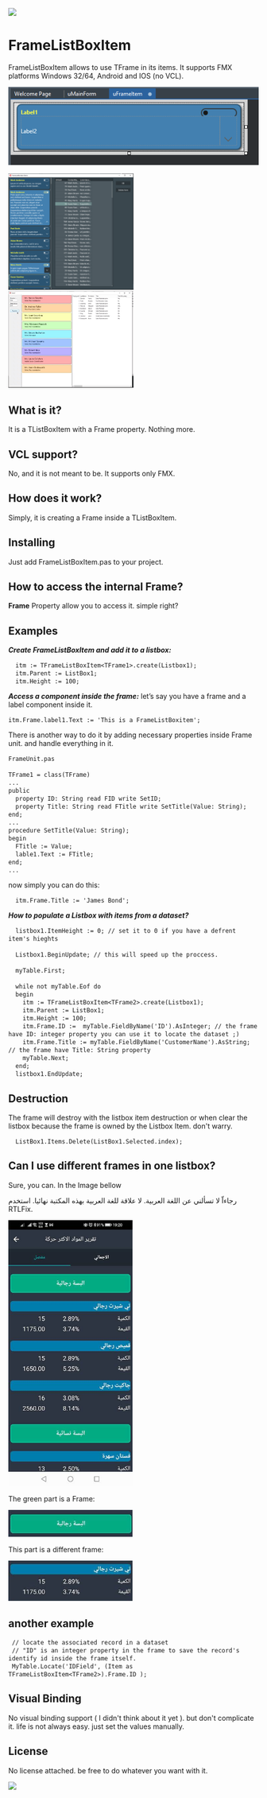 <a href="https://www.buymeacoffee.com/samerassil"><img src="https://img.buymeacoffee.com/button-api/?text=Buy me a coffee&emoji=&slug=samerassil&button_colour=FF5F5F&font_colour=ffffff&font_family=Cookie&outline_colour=000000&coffee_colour=FFDD00" /></a>

# FrameListBoxItem
FrameListBoxItem allows to use TFrame in its items. It supports FMX platforms Windows 32/64, Android and IOS (no VCL).

![](https://github.com/SamerAssil/FrameListBoxItem/blob/main/Images/Frame.png)

<img src="https://github.com/SamerAssil/FrameListBoxItem/blob/main/Images/image1.png" width="50%">

<img src="https://github.com/SamerAssil/FrameListBoxItem/blob/main/Images/recording1.gif" width="50%">


## What is it?
It is a TListBoxItem with a Frame property. Nothing more.

## VCL support? ##
No, and it is not meant to be. It supports only FMX.

## How does it work? ##
Simply, it is creating a Frame inside a TListBoxItem.

## Installing ###
Just add FrameListBoxItem.pas to your project.

## How to access the internal Frame? ##
 **Frame** Property allow you to access it. simple right?

## Examples ## 
***Create FrameListBoxItem and add it to a listbox:***
```
  itm := TFrameListBoxItem<TFrame1>.create(Listbox1);
  itm.Parent := ListBox1;
  itm.Height := 100;  
```

***Access a component inside the frame:***
let’s say you have a frame and a label component inside it.
```
itm.Frame.label1.Text := 'This is a FrameListBoxitem'; 
```
There is another way to do it by adding necessary properties inside Frame unit. and handle everything in it.

```
FrameUnit.pas

TFrame1 = class(TFrame)
...
public
  property ID: String read FID write SetID;
  property Title: String read FTitle write SetTitle(Value: String);
end;
...
procedure SetTitle(Value: String);
begin
  FTitle := Value;
  lable1.Text := FTitle;
end;
...

```
now simply you can do this:
```
  itm.Frame.Title := 'James Bond';
```



***How to populate a Listbox with items from a dataset?***
```
  listbox1.ItemHeight := 0; // set it to 0 if you have a defrent item's hieghts

  Listbox1.BeginUpdate; // this will speed up the proccess.

  myTable.First;

  while not myTable.Eof do
  begin
    itm := TFrameListBoxItem<TFrame2>.create(Listbox1);
    itm.Parent := ListBox1;
    itm.Height := 100;
    itm.Frame.ID :=  myTable.FieldByName('ID').AsInteger; // the frame have ID: integer property you can use it to locate the dataset ;)
    itm.Frame.Title := myTable.FieldByName('CustomerName').AsString; // the frame have Title: String property
    myTable.Next;
  end;
  listbox1.EndUpdate;
```


## Destruction ##
The frame will destroy with the listbox item destruction or when clear the listbox because the frame is owned by the Listbox Item. don't warry.
```
  ListBox1.Items.Delete(ListBox1.Selected.index);
```

## Can I use different  frames in one listbox? ##
Sure, you can. In the Image bellow 

رجاءاّ لا تسألني عن اللغة العربية. لا علاقة للغة العربية بهذه المكتبة نهائيا.
استخدم RTLFix. 


<img src="https://github.com/SamerAssil/FrameListBoxItem/blob/main/Images/image2.jpeg" width="250">

The green part is a Frame:

<img src="https://github.com/SamerAssil/FrameListBoxItem/blob/main/Images/frame1.jpeg" width="250">

This part is a different frame:

<img src="https://github.com/SamerAssil/FrameListBoxItem/blob/main/Images/frame2.jpeg" width="250">

## another example ##
```
 // locate the associated record in a dataset
 // "ID" is an integer property in the frame to save the record's identify id inside the frame itself. 
 MyTable.Locate('IDField', (Item as TFrameListBoxItem<TFrame2>).Frame.ID ); 
```


## Visual Binding ##
No visual binding support ( I didn't think about it yet ). but don't complicate it. life is not always easy. just set the values manually.


## License ##
No license attached. be free to do whatever you want with it.



<a href="https://www.buymeacoffee.com/samerassil"><img src="https://img.buymeacoffee.com/button-api/?text=Buy me a coffee&emoji=&slug=samerassil&button_colour=FF5F5F&font_colour=ffffff&font_family=Cookie&outline_colour=000000&coffee_colour=FFDD00" /></a>
